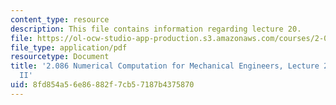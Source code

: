 ```yaml
---
content_type: resource
description: This file contains information regarding lecture 20.
file: https://ol-ocw-studio-app-production.s3.amazonaws.com/courses/2-086-numerical-computation-for-mechanical-engineers-spring-2013/8fd854a56e86882f7cb57187b4375870_MIT2_086S13_lecture20.pdf
file_type: application/pdf
resourcetype: Document
title: '2.086 Numerical Computation for Mechanical Engineers, Lecture 20: Linear Algebra
  II'
uid: 8fd854a5-6e86-882f-7cb5-7187b4375870
---
```

